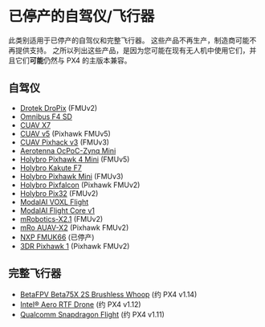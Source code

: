 # 已停产的自驾仪/飞行器

此类别适用于已停产的自驾仪和完整飞行器。
这些产品不再生产，制造商可能不再提供支持。
之所以列出这些产品，是因为您可能在现有无人机中使用它们，并且它们**可能**仍然与 PX4 的主版本兼容。

## 自驾仪

- [Drotek DroPix](../flight_controller/dropix.md) (FMUv2)
- [Omnibus F4 SD](../flight_controller/omnibus_f4_sd.md)
- [CUAV X7](../flight_controller/cuav_x7.md)
- [CUAV v5](../flight_controller/cuav_v5.md) (Pixhawk FMUv5)
- [CUAV Pixhack v3](../flight_controller/pixhack_v3.md) (FMUv3)
- [Aerotenna OcPoC-Zynq Mini](../flight_controller/ocpoc_zynq.md)
- [Holybro Pixhawk 4 Mini](../flight_controller/pixhawk4_mini.md) (FMUv5)
- [Holybro Kakute F7](../flight_controller/kakutef7.md)
- [Holybro Pixhawk Mini](../flight_controller/pixhawk_mini.md) (FMUv3)
- [Holybro Pixfalcon](../flight_controller/pixfalcon.md) (Pixhawk FMUv2)
- [Holybro Pix32](../flight_controller/holybro_pix32.md) (FMUv2)
- [ModalAI VOXL Flight](../flight_controller/modalai_voxl_flight.md)
- [ModalAI Flight Core v1](../flight_controller/modalai_fc_v1.md)
- [mRobotics-X2.1](../flight_controller/mro_x2.1.md) (FMUv2)
- [mRo AUAV-X2](../flight_controller/auav_x2.md) (Pixhawk FMUv2)
- [NXP FMUK66](../flight_controller/nxp_rddrone_fmuk66.md) (已停产)
- [3DR Pixhawk 1](../flight_controller/pixhawk.md) (Pixhawk FMUv2)

## 完整飞行器

- [BetaFPV Beta75X 2S Brushless Whoop](https://docs.px4.io/v1.14/en/complete_vehicles/betafpv_beta75x.html#betafpv-beta75x-2s-brushless-whoop) (约 PX4 v1.14)
- [Intel® Aero RTF Drone](https://docs.px4.io/v1.12/en/complete_vehicles/intel_aero.html) (约 PX4 v1.12)
- [Qualcomm Snapdragon Flight](https://docs.px4.io/v1.11/en/flight_controller/snapdragon_flight.html) (约 PX4 v1.11)
